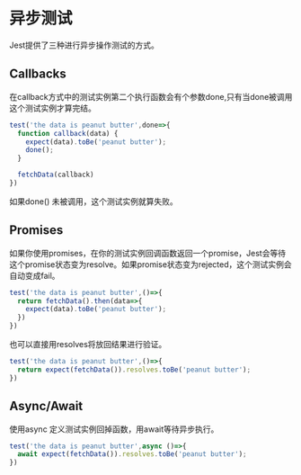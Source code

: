 # 异步测试

Jest提供了三种进行异步操作测试的方式。

## Callbacks

在callback方式中的测试实例第二个执行函数会有个参数done,只有当done被调用这个测试实例才算完结。

```js
test('the data is peanut butter',done=>{
  function callback(data) {
    expect(data).toBe('peanut butter');
    done();
  }

  fetchData(callback)
})
```

如果done() 未被调用，这个测试实例就算失败。

## Promises

如果你使用promises，在你的测试实例回调函数返回一个promise，Jest会等待这个promise状态变为resolve。如果promise状态变为rejected，这个测试实例会自动变成fail。

```js
test('the data is peanut butter',()=>{
  return fetchData().then(data=>{
    expect(data).toBe('peanut butter');
  })
})
```

也可以直接用resolves将放回结果进行验证。

```js
test('the data is peanut butter',()=>{
  return expect(fetchData()).resolves.toBe('peanut butter');
})
```

## Async/Await

使用async 定义测试实例回掉函数，用await等待异步执行。

```js
test('the data is peanut butter',async ()=>{
  await expect(fetchData()).resolves.toBe('peanut butter');
})
```
